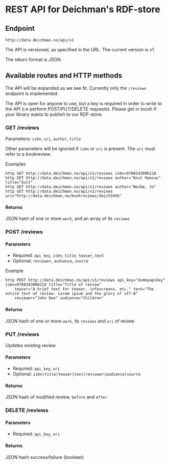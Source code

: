 # REST API for Deichman's RDF-store

## Endpoint
    http://data.deichman.no/api/v1
The API is versioned, as specified in the URL. The current version is v1.

The return format is JSON.

## Available routes and HTTP methods
The API will be expanded as we see fit. Currently only the `/reviews` endpoint is implemented.

The API is open for anyone to use, but a key is required in order to write to the API (i.e perform POST/PUT/DELETE requests). Please get in tocuh if your library wants to publish to our RDF-store.

### GET /reviews
Parameters: `isbn`, `uri`, `author`, `title` 

Other parameters will be ignored if `isbn` or `uri` is present.
The `uri` must refer to a bookreview. 

Examples
```
http GET http://data.deichman.no/api/v1/reviews isbn=9788243006218
http GET http://data.deichman.no/api/v1/reviews author="Knut Hamsun" title="Sult"
http GET http://data.deichman.no/api/v1/reviews author="Nesbø, Jo"
http GET http://data.deichman.no/api/v1/reviews uri="http://data.deichman.no/bookreviews/deich3456"
```
#### Returns

JSON hash of one or more `work`, and an array of its `reviews`

### POST /reviews

#### Parameters

* Required: `api_key`, `isbn`, `title`, `teaser`, `text`
* Optional: `reviewer`, `audience`, `source`

Example
```
http POST http://data.deichman.no/api/v1/reviews api_key="dummyapikey" isbn=9788243006218 title="Title of review" 
    teaser="A brief text for teaser, infoscreens, etc." text="The entire text of review. Lorem ipsum and the glory of utf-8"
    reviewer="John Doe" audience="Children"
```

#### Returns

JSON hash of one or more `work`, its `reviews` and `uri` of review 

### PUT /reviews

Updates existing review

#### Parameters

* Required: `api_key`, `uri` 
* Optional: `isbn|title|teaser|text|reviewer|audience|source`

#### Returns

JSON hash of modified review, `before` and `after`

### DELETE /reviews

#### Parameters

* Required:  `api_key`, `uri`

#### Returns

JSON hash success/failure (boolean)
